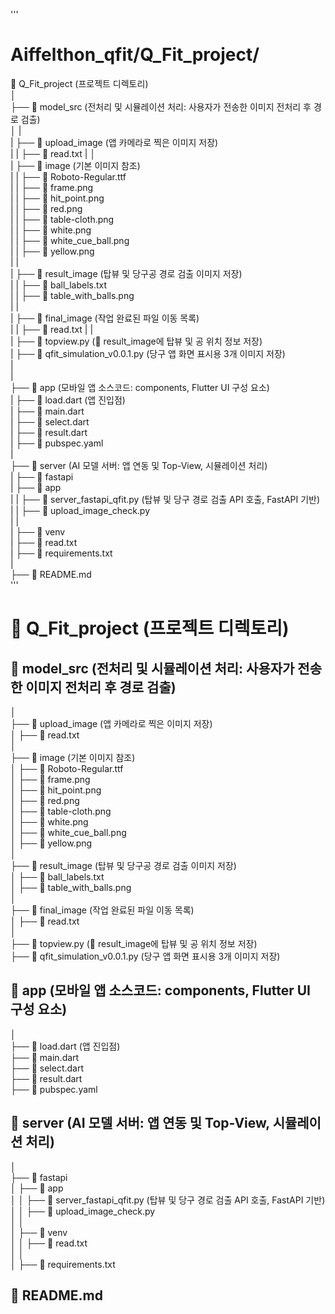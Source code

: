 '''
# Aiffelthon_qfit/Q_Fit_project/

📂 Q_Fit_project (프로젝트 디렉토리)   
│             
├── 📂 model_src  (전처리 및 시뮬레이션 처리: 사용자가 전송한 이미지 전처리 후 경로 검출)   
│      |   
|      ├── 📂 upload_image  (앱 카메라로 찍은 이미지 저장)   
|      |       ├── 📄 read.txt
|      │   
|      ├── 📂 image  (기본 이미지 참조)    
|      |      ├── 📄 Roboto-Regular.ttf   
|      |      ├── 📄 frame.png   
|      |      ├── 📄 hit_point.png   
|      |      ├── 📄 red.png   
|      |      ├── 📄 table-cloth.png   
|      |      ├── 📄 white.png   
|      |      ├── 📄 white_cue_ball.png   
|      |      ├── 📄 yellow.png   
|      |     
|      ├── 📂 result_image  (탑뷰 및 당구공 경로 검출 이미지 저장)     
|      |      ├── 📄 ball_labels.txt     
|      |      ├── 📄 table_with_balls.png     
|      |   
|      ├── 📂 final_image  (작업 완료된 파일 이동 목록)     
|      |       ├── 📄 read.txt
|      |          
|      ├── 📄 topview.py  (📂 result_image에 탑뷰 및 공 위치 정보 저장)     
|      ├── 📄 qfit_simulation_v0.0.1.py  (당구 앱 화면 표시용 3개 이미지 저장)     
|      
|      
├── 📂 app  (모바일 앱 소스코드: components, Flutter UI 구성 요소)     
|      ├── 📄 load.dart  (앱 진입점)    
|      ├── 📄 main.dart   
|      ├── 📄 select.dart   
|      ├── 📄 result.dart   
|      ├── 📄 pubspec.yaml   
|      
├── 📂 server  (AI 모델 서버: 앱 연동 및 Top-View, 시뮬레이션 처리)   
|       ├── 📂 fastapi   
|              ├── 📂 app   
|              |      ├── 📄 server_fastapi_qfit.py (탑뷰 및 당구 경로 검출 API 호출, FastAPI 기반)   
|              |      ├── 📄 upload_image_check.py   
|              |        
|              ├── 📂 venv  
|                     ├── 📄 read.txt   
|              ├── 📄 requirements.txt     
|            
├── 📄 README.md             
'''

# 📂 Q_Fit_project (프로젝트 디렉토리)  

## 📂 model_src  (전처리 및 시뮬레이션 처리: 사용자가 전송한 이미지 전처리 후 경로 검출)  
│  
├── 📂 upload_image  (앱 카메라로 찍은 이미지 저장)  
│   ├── 📄 read.txt  
│  
├── 📂 image  (기본 이미지 참조)  
│   ├── 📄 Roboto-Regular.ttf  
│   ├── 📄 frame.png  
│   ├── 📄 hit_point.png  
│   ├── 📄 red.png  
│   ├── 📄 table-cloth.png  
│   ├── 📄 white.png  
│   ├── 📄 white_cue_ball.png  
│   ├── 📄 yellow.png  
│  
├── 📂 result_image  (탑뷰 및 당구공 경로 검출 이미지 저장)  
│   ├── 📄 ball_labels.txt  
│   ├── 📄 table_with_balls.png  
│  
├── 📂 final_image  (작업 완료된 파일 이동 목록)  
│   ├── 📄 read.txt  
│  
├── 📄 topview.py  (📂 result_image에 탑뷰 및 공 위치 정보 저장)  
├── 📄 qfit_simulation_v0.0.1.py  (당구 앱 화면 표시용 3개 이미지 저장)  

## 📂 app  (모바일 앱 소스코드: components, Flutter UI 구성 요소)  
│  
├── 📄 load.dart  (앱 진입점)  
├── 📄 main.dart  
├── 📄 select.dart  
├── 📄 result.dart  
├── 📄 pubspec.yaml  

## 📂 server  (AI 모델 서버: 앱 연동 및 Top-View, 시뮬레이션 처리)  
│  
├── 📂 fastapi  
│   ├── 📂 app  
│   │   ├── 📄 server_fastapi_qfit.py  (탑뷰 및 당구 경로 검출 API 호출, FastAPI 기반)  
│   │   ├── 📄 upload_image_check.py  
│   │  
│   ├── 📂 venv  
│   │   ├── 📄 read.txt  
│   │  
│   ├── 📄 requirements.txt  

## 📄 README.md  

          
